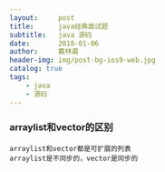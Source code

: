 ```yaml
---
layout:     post
title:      java经典面试题
subtitle:   java 源码
date:       2018-01-06
author:     戴林甫
header-img: img/post-bg-ios9-web.jpg
catalog: true
tags:
    - java
    - 源码
---
```


### arraylist和vector的区别
    arraylist和vector都是可扩展的列表
    arraylist是不同步的，vector是同步的
         